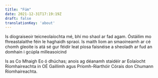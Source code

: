 ```yaml
---
title: "Fúm"
date: 2021-12-31T17:19:19Z
draft: false
translationKey: 'about'
---
```


Is díograiseoir teicneolaíochta mé, bhí mo shaol ar fad agam. Óstáilim mo fhreastalaithe féin le haghaidh spraoi. Is maith liom an smaoineamh ar cé chomh gleoite is atá sé gur féidir leat píosa faisnéise a sheoladh ar fud an domhain i gcúpla milleasoicind

Is as Co Mhaigh Eo ó dhúchas; anois ag déanamh staidéir ar Eolaíocht Ríomhaireachta in OÉ Gaillimh agus Príomh-Riarthóir Córais don Chumann Ríomhaireachta.